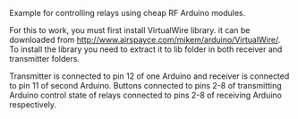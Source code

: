 Example for controlling relays using cheap RF Arduino modules. 

For this to work, you must first install VirtualWire library. it can be downloaded from http://www.airspayce.com/mikem/arduino/VirtualWire/. To install the library you need to extract it to lib folder in both receiver and transmitter folders.

Transmitter is connected to pin 12 of one Arduino and receiver is connected to pin 11 of second Arduino. 
Buttons connected to pins 2-8 of transmitting Arduino control state of relays connected to pins 2-8 of receiving Arduino respectively.
